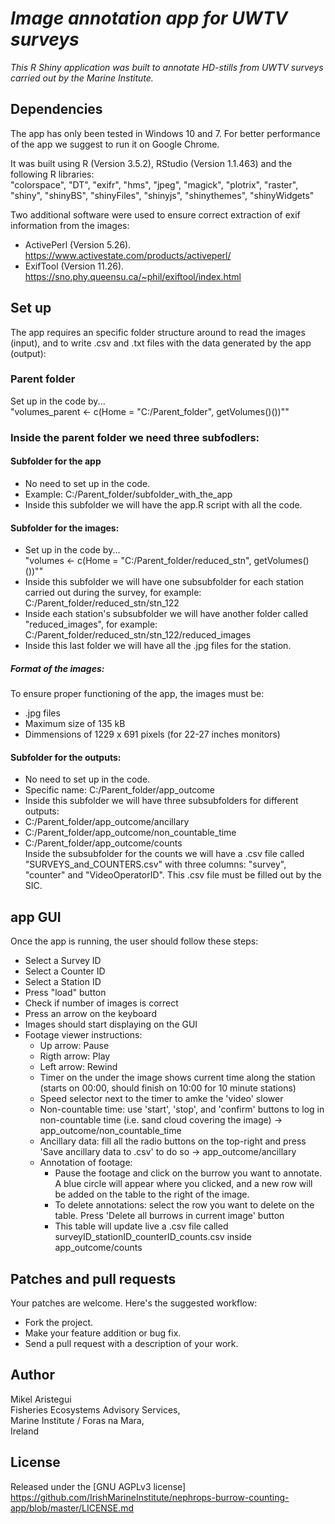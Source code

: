 # *Image annotation app for UWTV surveys*

*This R Shiny application was built to annotate HD-stills from UWTV surveys carried out by the Marine Institute.*


## Dependencies

The app has only been tested in Windows 10 and 7. For better performance of the app we suggest to run it on Google Chrome.  


It was built using R (Version 3.5.2), RStudio (Version 1.1.463) and the following R libraries:  
"colorspace", "DT", "exifr", "hms", "jpeg", "magick", "plotrix", "raster", "shiny", "shinyBS", "shinyFiles", "shinyjs", "shinythemes", "shinyWidgets"


Two additional software were used to ensure correct extraction of exif information from the images:

* ActivePerl (Version 5.26). https://www.activestate.com/products/activeperl/
* ExifTool (Version 11.26). https://sno.phy.queensu.ca/~phil/exiftool/index.html




## Set up

The app requires an specific folder structure around to read the images (input), and to write .csv and .txt files with the data generated by the app (output):

### Parent folder
Set up in the code by...  
"volumes_parent <- c(Home = "C:/Parent_folder", getVolumes()())""


### Inside the parent folder we need three subfodlers:

#### Subfolder for the app
* No need to set up in the code.  
* Example: C:/Parent_folder/subfolder_with_the_app  
* Inside this subfolder we will have the app.R script with all the code.

#### Subfolder for the images:
* Set up in the code by...  
"volumes <- c(Home = "C:/Parent_folder/reduced_stn", getVolumes()())""
* Inside this subfolder we will have one subsubfolder for each station carried out during the survey, for example: C:/Parent_folder/reduced_stn/stn_122
* Inside each station's subsubfolder we will have another folder called "reduced_images", for example: C:/Parent_folder/reduced_stn/stn_122/reduced_images
* Inside this last folder we will have all the .jpg files for the station.

##### Format of the images:
To ensure proper functioning of the app, the images must be:
* .jpg files
* Maximum size of 135 kB
* Dimmensions of 1229 x 691 pixels (for 22-27 inches monitors)


#### Subfolder for the outputs:
* No need to set up in the code.  
* Specific name: C:/Parent_folder/app_outcome  
* Inside this subfolder we will have three subsubfolders for different outputs:  
* C:/Parent_folder/app_outcome/ancillary  
* C:/Parent_folder/app_outcome/non_countable_time  
* C:/Parent_folder/app_outcome/counts  
Inside the subsubfolder for the counts we will have a .csv file called "SURVEYS_and_COUNTERS.csv" with three columns: "survey", "counter" and "VideoOperatorID". This .csv file must be filled out by the SIC.  


## app GUI

Once the app is running, the user should follow these steps:
* Select a Survey ID
* Select a Counter ID
* Select a Station ID
* Press "load" button
* Check if number of images is correct
* Press an arrow on the keyboard
* Images should start displaying on the GUI
* Footage viewer instructions:
  * Up arrow: Pause
  * Rigth arrow: Play
  * Left arrow: Rewind
  * Timer on the under the image shows current time along the station (starts on 00:00, should finish on 10:00 for 10 minute stations)
  * Speed selector next to the timer to amke the 'video' slower
  * Non-countable time: use 'start', 'stop', and 'confirm' buttons to log in non-countable time (i.e. sand cloud covering the image) -> app_outcome/non_countable_time
  * Ancillary data: fill all the radio buttons on the top-right and press 'Save ancillary data to .csv' to do so -> app_outcome/ancillary
  * Annotation of footage:
    * Pause the footage and click on the burrow you want to annotate. A blue circle will appear where you clicked, and a new row will be added on the table to the right of the image.
    * To delete annotations: select the row you want to delete on the table. Press 'Delete all burrows in current image' button
    * This table will update live a .csv file called surveyID_stationID_counterID_counts.csv inside app_outcome/counts




## Patches and pull requests

Your patches are welcome. Here's the suggested workflow:
 
* Fork the project.
* Make your feature addition or bug fix.
* Send a pull request with a description of your work.


## Author
Mikel Aristegui  
Fisheries Ecosystems Advisory Services,  
Marine Institute / Foras na Mara,  
Ireland


## License
Released under the [GNU AGPLv3 license] https://github.com/IrishMarineInstitute/nephrops-burrow-counting-app/blob/master/LICENSE.md